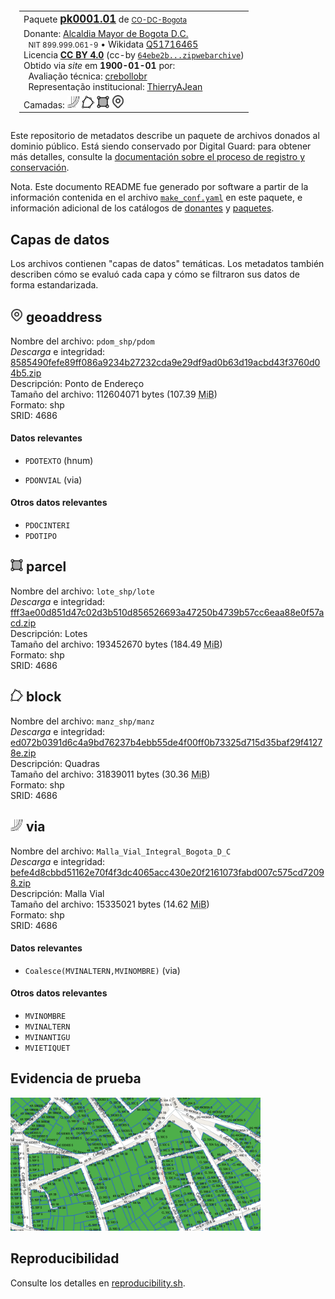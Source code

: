 <aside>
<table align="right" style="padding: 1em">
<tr><td>Paquete <a target="_git" title="Enlace canónico a git para este paquete." href="http://git.digital-guard.org/preserv-CO/blob/main/data/DC/Bogota/_pk0001.01"><big><b>pk0001.01</b></big></a> de <small><a target="_osmcodes" title="Jurisdicción" href="https://osm.codes/CO-DC-Bogota">CO-DC-Bogota</a></small>
</td></tr>
<tr><td>
Donante: <a rel="external" target="_doador" href="https://bogota.gov.co/">Alcaldia Mayor de Bogota D.C.</a>
<br/>&nbsp; <small>NIT 899.999.061-9</small> • Wikidata <a rel="external" target="_doador" title="Enlace del descriptor Wikidata del donante" href="https://www.wikidata.org/wiki/Q51716465">Q51716465</a></small><br/>
Licencia <a rel="external" target="_doador" href="https://creativecommons.org/licenses/by/4.0/"><b>CC BY 4.0</b></a> (cc-by <a title="SHA256 64ebe2ba3cdf9a5171f020883d2d0246f2886a1daad171be1f3c4a5bf46e9386.zip" href="http://dl.digital-guard.org/64ebe2ba3cdf9a5171f020883d2d0246f2886a1daad171be1f3c4a5bf46e9386.zip"><code>64ebe2b...zip</code></a><a title="SHA256 http://web.archive.org/web/20210421104918/https://datosabiertos.bogota.gov.co/dataset/placa-domiciliaria" href="http://web.archive.org/web/20210421104918/https://datosabiertos.bogota.gov.co/dataset/placa-domiciliaria"><code>webarchive</code></a>)<br/>
Obtido via <i>site</i> em <b>1900-01-01</b> por:
<br/>&nbsp; Avaliação técnica: <a rel="external" target="_gitPerson" title="Usuario de Git" href="https://github.com/crebollobr">crebollobr</a>
<br/>&nbsp; Representação institucional: <a rel="external" target="_gitPerson" title="Usuario de" href="https://github.com/ThierryAJean">ThierryAJean</a><br/>
</td></tr>
<tr><td>Camadas: <a title="via" href="#-via"><img src="https://raw.githubusercontent.com/digital-guard/preserv/main/docs/assets/layerIcon-via.png" alt="via" width="20"/></a> <a title="block" href="#-block"><img src="https://raw.githubusercontent.com/digital-guard/preserv/main/docs/assets/layerIcon-block.png" alt="block" width="20"/></a> <a title="parcel" href="#-parcel"><img src="https://raw.githubusercontent.com/digital-guard/preserv/main/docs/assets/layerIcon-parcel.png" alt="parcel" width="20"/></a> <a title="geoaddress" href="#-geoaddress"><img src="https://raw.githubusercontent.com/digital-guard/preserv/main/docs/assets/layerIcon-geoaddress.png" alt="geoaddress" width="20"/></a> </td></tr>

</table>
</aside>

<section>

Este repositorio de metadatos describe un paquete de archivos donados al dominio público. Está siendo conservado por Digital Guard: para obtener más detalles, consulte la [documentación sobre el proceso de registro y conservación](https://wiki.addressforall.org/doc/Documentação_Digital-guard).

Nota. Este documento README fue generado por software a partir de la información contenida en el archivo [`make_conf.yaml`](http://git.digital-guard.org/preserv-CO/blob/main/data/DC/Bogota/_pk0001.01/make_conf.yaml) en este paquete, e información adicional de los catálogos de [donantes](https://git.digital-guard.org/preserv-BR/blob/main/data/donor.csv) y [paquetes](https://git.digital-guard.org/preserv-BR/blob/main/data/donatedPack.csv).

# Capas de datos

Los archivos contienen "capas de datos" temáticas. Los metadatos también describen cómo se evaluó cada capa y cómo se filtraron sus datos de forma estandarizada.

## <img src="https://raw.githubusercontent.com/digital-guard/preserv/main/docs/assets/layerIcon-geoaddress.png" alt="geoaddress" width="20"/> geoaddress

Nombre del archivo: `pdom_shp/pdom`<br/>*Descarga* e integridad: [8585490fefe89ff086a9234b27232cda9e29df9ad0b63d19acbd43f3760d04b5.zip](http://dl.digital-guard.org/8585490fefe89ff086a9234b27232cda9e29df9ad0b63d19acbd43f3760d04b5.zip)<br/>Descripción: Ponto de Endereço<br/>Tamaño del archivo: 112604071 bytes (107.39 <abbr title="mebibyte">MiB</abbr>)<br/>Formato: shp<br/>SRID: 4686

#### Datos relevantes
* `PDOTEXTO` (hnum)

* `PDONVIAL` (via)

#### Otros datos relevantes
* `PDOCINTERI`
* `PDOTIPO`

## <img src="https://raw.githubusercontent.com/digital-guard/preserv/main/docs/assets/layerIcon-parcel.png" alt="parcel" width="20"/> parcel

Nombre del archivo: `lote_shp/lote`<br/>*Descarga* e integridad: [fff3ae00d851d47c02d3b510d856526693a47250b4739b57cc6eaa88e0f57acd.zip](http://dl.digital-guard.org/fff3ae00d851d47c02d3b510d856526693a47250b4739b57cc6eaa88e0f57acd.zip)<br/>Descripción: Lotes<br/>Tamaño del archivo: 193452670 bytes (184.49 <abbr title="mebibyte">MiB</abbr>)<br/>Formato: shp<br/>SRID: 4686

## <img src="https://raw.githubusercontent.com/digital-guard/preserv/main/docs/assets/layerIcon-block.png" alt="block" width="20"/> block

Nombre del archivo: `manz_shp/manz`<br/>*Descarga* e integridad: [ed072b0391d6c4a9bd76237b4ebb55de4f00ff0b73325d715d35baf29f41278e.zip](http://dl.digital-guard.org/ed072b0391d6c4a9bd76237b4ebb55de4f00ff0b73325d715d35baf29f41278e.zip)<br/>Descripción: Quadras<br/>Tamaño del archivo: 31839011 bytes (30.36 <abbr title="mebibyte">MiB</abbr>)<br/>Formato: shp<br/>SRID: 4686

## <img src="https://raw.githubusercontent.com/digital-guard/preserv/main/docs/assets/layerIcon-via.png" alt="via" width="20"/> via

Nombre del archivo: `Malla_Vial_Integral_Bogota_D_C`<br/>*Descarga* e integridad: [befe4d8cbbd51162e70f4f3dc4065acc430e20f2161073fabd007c575cd72098.zip](http://dl.digital-guard.org/befe4d8cbbd51162e70f4f3dc4065acc430e20f2161073fabd007c575cd72098.zip)<br/>Descripción: Malla Vial<br/>Tamaño del archivo: 15335021 bytes (14.62 <abbr title="mebibyte">MiB</abbr>)<br/>Formato: shp<br/>SRID: 4686

#### Datos relevantes
* `Coalesce(MVINALTERN,MVINOMBRE)` (via)

#### Otros datos relevantes
* `MVINOMBRE`
* `MVINALTERN`
* `MVINANTIGU`
* `MVIETIQUET`

# Evidencia de prueba
<img src="qgis.png" width="400"/>

</section>
<section>

# Reproducibilidad

Consulte los detalles en [reproducibility.sh](http://git.digital-guard.org/preserv-CO/blob/main/data/DC/Bogota/_pk0001.01/reproducibility.sh).

</section>

